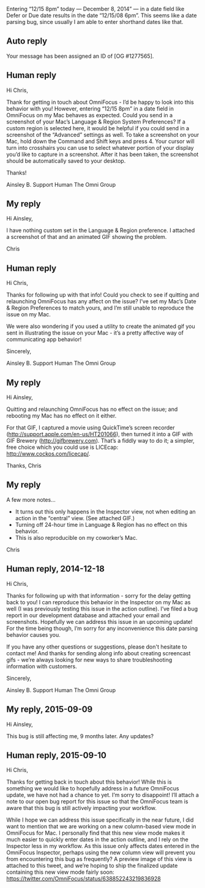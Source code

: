 Entering “12/15 8pm” today — December 8, 2014” — in a date field like Defer or Due date results in the date “12/15/08 6pm”. This seems like a date parsing bug, since usually I am able to enter shorthand dates like that.

## Auto reply

Your message has been assigned an ID of [OG #1277565].

## Human reply

Hi Chris,

Thank for getting in touch about OmniFocus - I’d be happy to look into this behavior with you! However, entering “12/15 8pm” in a date field in OmniFocus on my Mac behaves as expected. Could you send in a screenshot of your Mac’s Language & Region System Preferences? If a custom region is selected here, it would be helpful if you could send in a screenshot of the “Advanced” settings as well. To take a screenshot on your Mac, hold down the Command and Shift keys and press 4. Your cursor will turn into crosshairs you can use to select whatever portion of your display you’d like to capture in a screenshot. After it has been taken, the screenshot should be automatically saved to your desktop.

Thanks!

Ainsley B.
Support Human
The Omni Group

## My reply

Hi Ainsley,

I have nothing custom set in the Language & Region preference. I attached a screenshot of that and an animated GIF showing the problem.

Chris

## Human reply

Hi Chris,

Thanks for following up with that info! Could you check to see if quitting and relaunching OmniFocus has any affect on the issue? I’ve set my Mac’s Date & Region Preferences to match yours, and I’m still unable to reproduce the issue on my Mac.

We were also wondering if you used a utility to create the animated gif you sent in illustrating the issue on your Mac - it’s a pretty affective way of communicating app behavior!

Sincerely,

Ainsley B.
Support Human
The Omni Group

## My reply

Hi Ainsley,

Quitting and relaunching OmniFocus has no effect on the issue; and rebooting my Mac has no effect on it either.

For that GIF, I captured a movie using QuickTime’s screen recorder (http://support.apple.com/en-us/HT201066), then turned it into a GIF with GIF Brewery (http://gifbrewery.com). That’s a fiddly way to do it; a simpler, free choice which you could use is LICEcap: http://www.cockos.com/licecap/.

Thanks,
Chris

## My reply

A few more notes…

- It turns out this only happens in the Inspector view, not when editing an action in the “central” view. (See attached GIF.)
- Turning off 24-hour time in Language & Region has no effect on this behavior.
- This is also reproducible on my coworker’s Mac.

Chris

## Human reply, 2014-12-18

Hi Chris,

Thanks for following up with that information - sorry for the delay getting back to you! I can reproduce this behavior in the Inspector on my Mac as well (I was previously testing this issue in the action outline). I’ve filed a bug report in our development database and attached your email and screenshots. Hopefully we can address this issue in an upcoming update! For the time being though, I’m sorry for any inconvenience this date parsing behavior causes you.

If you have any other questions or suggestions, please don't hesitate to contact me! And thanks for sending along info about creating screencast gifs - we’re always looking for new ways to share troubleshooting information with customers.

Sincerely,

Ainsley B.
Support Human
The Omni Group

## My reply, 2015-09-09

Hi Ainsley,

This bug is still affecting me, 9 months later. Any updates?

## Human reply, 2015-09-10

Hi Chris,

Thanks for getting back in touch about this behavior! While this is something we would like to hopefully address in a future OmniFocus update, we have not had a chance to yet. I’m sorry to disappoint! I’ll attach a note to our open bug report for this issue so that the OmniFocus team is aware that this bug is still actively impacting your workflow.

While I hope we can address this issue specifically in the near future, I did want to mention that we are working on a new column-based view mode in OmniFocus for Mac. I personally find that this new view mode makes it much easier to quickly enter dates in the action outline, and I rely on the Inspector less in my workflow. As this issue only affects dates entered in the OmniFocus Inspector, perhaps using the new column view will prevent you from encountering this bug as frequently? A preview image of this view is attached to this tweet, and we’re hoping to ship the finalized update containing this new view mode fairly soon:
<https://twitter.com/OmniFocus/status/638852243219836928>
